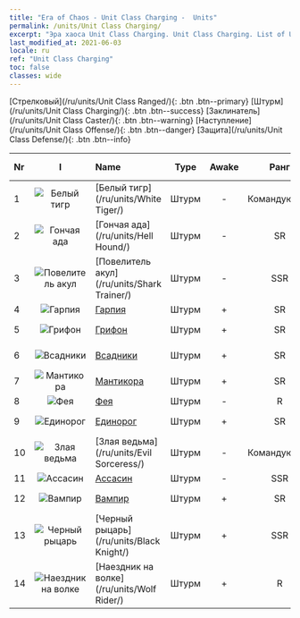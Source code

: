 ```yaml
---
title: "Era of Chaos - Unit Class Charging -  Units"
permalink: /units/Unit Class Charging/
excerpt: "Эра хаоса Unit Class Charging. Unit Class Charging. List of Unit Class in Era of Chaos"
last_modified_at: 2021-06-03
locale: ru
ref: "Unit Class Charging"
toc: false
classes: wide
---
```

 [Стрелковый](/ru/units/Unit Class Ranged/){: .btn .btn--primary} [Штурм](/ru/units/Unit Class Charging/){: .btn .btn--success} [Заклинатель](/ru/units/Unit Class Caster/){: .btn .btn--warning} [Наступление](/ru/units/Unit Class Offense/){: .btn .btn--danger} [Защита](/ru/units/Unit Class Defense/){: .btn .btn--info} 

  | Nr | I |         Name        |   Type   | Awake | Ранг |   Members     |  Stars  | Exclusive | Attack  |     HP    |  Awaken Name  |
  |:---|:-:|:--------------------|:--------:|:-----:|:---------:|:-------------:|:-------:|:---------:|:-------:|:---------:|:--------------|
  | 1 | ![Белый тигр](/images/u/ti_baihu.jpg) | [Белый тигр](/ru/units/White Tiger/) | Штурм | - | Командующий | x1 | <i class="fas fa-star"/><i class="fas fa-star"/><i class="fas fa-star"/> | - | 1078.2 | 6138 |   -   |
  | 2 | ![Гончая ада](/images/u/ti_santouquan.jpg) | [Гончая ада](/ru/units/Hell Hound/) | Штурм | - | SR | x9 | <i class="fas fa-star"/><i class="fas fa-star"/> | + | 77.8 | 827 |   -   |
  | 3 | ![Повелитель акул](/images/u/ti_xunshashi.jpg) | [Повелитель акул](/ru/units/Shark Trainer/) | Штурм | - | SSR | x1 | <i class="fas fa-star"/><i class="fas fa-star"/><i class="fas fa-star"/> | - | 792.0 | 5430 |  Разбойники на акулах  |
  | 4 | ![Гарпия](/images/u/ti_yingshenren.jpg) | [Гарпия](/ru/units/Harpy/) | Штурм | + | SR | x9 | <i class="fas fa-star"/><i class="fas fa-star"/> | - | 74.0 | 860 |  Гарпия  |
  | 5 | ![Грифон](/images/u/ti_shijiu.jpg) | [Грифон](/ru/units/Griffin/) | Штурм | + | SR | x9 | <i class="fas fa-star"/><i class="fas fa-star"/> | - | 151.4 | 1850 |  Священный грифон  |
  | 6 | ![Всадники](/images/u/ti_qishi.jpg) | [Всадники](/ru/units/Cavalier/) | Штурм | + | SR | x4 | <i class="fas fa-star"/> | + | 79.4 | 811 |  Рыцари-чемпионы  |
  | 7 | ![Мантикора](/images/u/ti_shixie.jpg) | [Мантикора](/ru/units/Manticore/) | Штурм | + | SR | x4 | <i class="fas fa-star"/><i class="fas fa-star"/><i class="fas fa-star"/> | + | 174.9 | 1917 |  Скорпикора  |
  | 8 | ![Фея](/images/u/ti_mofaxianling.jpg) | [Фея](/ru/units/Sprite/) | Штурм | - | R | x4 | <i class="fas fa-star"/> | - | 69.5 | 993 |    |
  | 9 | ![Единорог](/images/u/ti_dujiaoshou.jpg) | [Единорог](/ru/units/Unicorn/) | Штурм | + | SR | x4 | <i class="fas fa-star"/><i class="fas fa-star"/> | - | 151.4 | 1850 |  Боевой единорог  |
  | 10 | ![Злая ведьма](/images/u/ti_xiemonv.jpg) | [Злая ведьма](/ru/units/Evil Sorceress/) | Штурм | - | Командующий | x1 | <i class="fas fa-star"/><i class="fas fa-star"/><i class="fas fa-star"/> | - | 550.0 | 6000 |   -   |
  | 11 | ![Ассасин](/images/u/ti_cishazhe.jpg) | [Ассасин](/ru/units/Assassin/) | Штурм | - | SSR | x1 | <i class="fas fa-star"/><i class="fas fa-star"/><i class="fas fa-star"/> | - | 269.0 | 2119 |   -   |
  | 12 | ![Вампир](/images/u/ti_xixuegui.jpg) | [Вампир](/ru/units/Vampire/) | Штурм | + | SR | x4 | <i class="fas fa-star"/><i class="fas fa-star"/> | - | 74.4 | 910 |  Лорд вампиров  |
  | 13 | ![Черный рыцарь](/images/u/ti_siwangqishi.jpg) | [Черный рыцарь](/ru/units/Black Knight/) | Штурм | + | SSR | x4 | <i class="fas fa-star"/><i class="fas fa-star"/><i class="fas fa-star"/> | + | 115.8 | 910 |  Зловещий рыцарь  |
  | 14 | ![Наездник на волке](/images/u/ti_langqibing.jpg) | [Наездник на волке](/ru/units/Wolf Rider/) | Штурм | + | R | x9 | <i class="fas fa-star"/> | - | 72.8 | 860 |  Разбойник на волке  |
